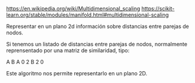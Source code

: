 https://en.wikipedia.org/wiki/Multidimensional_scaling
https://scikit-learn.org/stable/modules/manifold.html#multidimensional-scaling

Representar en un plano 2d información sobre distancias entre parejas de nodos.

Si tenemos un listado de distancias entre parejas de nodos, normalmente reprensentado por una matriz de similaridad, tipo:

  A B
A 0 2
B 2 0

Este algoritmo nos permite representarlo en un plano 2D.
